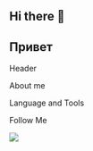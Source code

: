 ## Hi there 👋
## Привет

<!--
**Aftenius/Aftenius** is a ✨ _special_ ✨ repository because its `README.md` (this file) appears on your GitHub profile.

Here are some ideas to get you started:

- 🔭 I’m currently working on ...
- 🌱 I’m currently learning ...
- 👯 I’m looking to collaborate on ...
- 🤔 I’m looking for help with ...
- 💬 Ask me about ...
- 📫 How to reach me: ...
- 😄 Pronouns: ...
- ⚡ Fun fact: ...
-->

Header

About me

Language and Tools

Follow Me

![](http://github-profile-summary-cards.vercel.app/api/cards/profile-details?username=Aftenius&theme=aura_dark)
